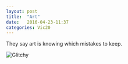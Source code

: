 ```yaml
---
layout: post
title:  "Art"
date:   2016-04-23-11:37
categories: Vic20
---
```


They say art is knowing which mistakes to keep. 

![Glitchy](images/glitchy.jpg)

